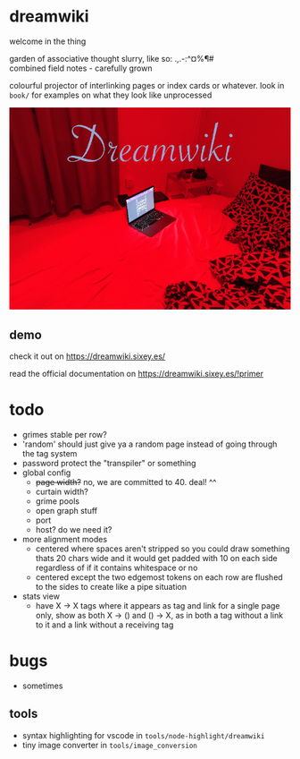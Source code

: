# dreamwiki
welcome in the thing  
  
garden of associative thought slurry, like so:  .,.-:^¤%¶#  
combined field notes - carefully grown

colourful projector of interlinking pages or index cards or whatever. look in `book/` for examples on what they look like unprocessed

![logo](https://raw.githubusercontent.com/free-ghz/dreamwiki/master/static/drw-smaller-trans.png "logo")

## demo

check it out on https://dreamwiki.sixey.es/

read the official documentation on https://dreamwiki.sixey.es/!primer

# todo
- grimes stable per row?
- 'random' should just give ya a random page instead of going through the tag system
- password protect the "transpiler" or something
- global config
  - ~~page width?~~ no, we are committed to 40. deal! ^^
  - curtain width?
  - grime pools
  - open graph stuff
  - port
  - host? do we need it?
- more alignment modes
  - centered where spaces aren't stripped so you could draw something thats 20 chars wide and it would get padded with 10 on each side regardless of if it contains whitespace or no
  - centered except the two edgemost tokens on each row are flushed to the sides to create like a pipe situation
- stats view
  - have X -> X tags where it appears as tag and link for a single page only, show as both X -> () and () -> X, as in both a tag without a link to it and a link without a receiving tag


# bugs
- sometimes

## tools
- syntax highlighting for vscode in `tools/node-highlight/dreamwiki`
- tiny image converter in `tools/image_conversion`
